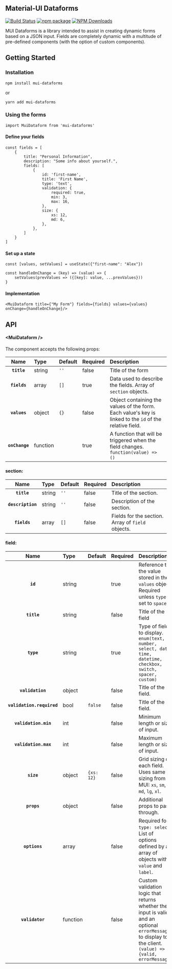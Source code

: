 ## Material-UI Dataforms

[![Build Status](https://travis-ci.com/iKrushYou/mui-dataforms.svg?branch=master)](https://travis-ci.com/iKrushYou/mui-dataforms)
[![npm package](https://img.shields.io/npm/v/mui-dataforms/latest.svg)](https://www.npmjs.com/package/mui-dataforms)
[![NPM Downloads](https://img.shields.io/npm/dt/mui-dataforms.svg?style=flat)](https://npmcharts.com/compare/mui-dataforms?minimal=true)

MUI Dataforms is a library intended to assist in creating dynamic forms based on a JSON input. Fields are completely dynamic with a multitude of pre-defined components (with the option of custom components). 

## Getting Started
### Installation

```
npm install mui-dataforms
```
or
```
yarn add mui-dataforms
```
### Using the forms
```
import MuiDataform from 'mui-dataforms'
```
#### Define your fields
```
const fields = [
    {
        title: "Personal Information",
        description: "Some info about yourself.",
        fields: [
            {
                id: 'first-name',
                title: 'First Name',
                type: 'text',
                validation: {
                    required: true,
                    min: 3,
                    max: 16,
                },
                size: {
                    xs: 12,
                    md: 6,
                },
            },
        ]
    }
]
```
#### Set up a state
```
const [values, setValues] = useState({"first-name": "Alex"})

const handleOnChange = (key) => (value) => {
	setValues(prevValues => ({[key]: value, ...prevValues}))
}
```
#### Implementation
```
<MuiDataform title={"My Form"} fields={fields} values={values} onChange={handleOnChange}/>
```


## API


#### &lt;MuiDataform />

The component accepts the following props:

|Name|Type|Default|Required|Description
|:--:|:-----|:-----|:-----|:-----|
|**`title`**|string|`''`|false|Title of the form
|**`fields`**|array|`[]`|true|Data used to describe the fields. Array of `section` objects.
|**`values`**|object|`{}`|false|Object containing the values of the form. Each value's key is linked to the `id` of the relative field.
|**`onChange`**|function||true|A function that will be triggered when the field changes. <br />`function(value) => ()`

#### section:
|Name|Type|Default|Required|Description
|:--:|:-----|:--|:-----|:-----|
|**`title`**|string|`''`|false|Title of the section.
|**`description`**|string|`''`|false|Description of the section.
|**`fields`**|array|`[]`|false|Fields for the section. Array of `field` objects.


#### field:
|Name|Type|Default|Required|Description
|:--:|:-----|:--|:-----|:-----|
|**`id`**|string||true|Reference to the value stored in the `values` object. Required unless `type` is set to `spacer`.
|**`title`**|string||false|Title of the field
|**`type`**|string||true|Type of field to display.<br/>`enum(text, number, select, date, time, datetime, checkbox, switch, spacer, custom)`
|**`validation`**|object||false|Title of the field.
|**`validation.required`**|bool|`false`|false|Title of the field.
|**`validation.min`**|int||false|Minimum length or size of input.
|**`validation.max`**|int||false|Maximum length or size of input.
|**`size`**|object|`{xs: 12}`|false|Grid sizing of each field. Uses same sizing from MUI: `xs`, `sm`, `md`, `lg`, `xl`.
|**`props`**|object||false|Additional props to pass through.
|**`options`**|array||false|Required for `type: select`. List of options defined by an array of objects with `value` and `label`.
|**`validator`**|function||false|Custom validation logic that returns whether the input is valid and an optional `errorMessage` to display to the client.<br/>`(value) => {valid, errorMessage}`

